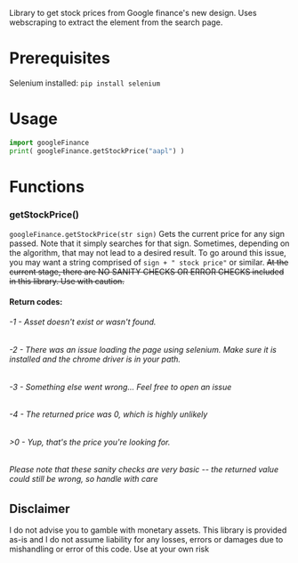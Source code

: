 Library to get stock prices from Google finance's new design.
Uses webscraping to extract the element from the search page.

# Prerequisites
Selenium installed:
`pip install selenium`

# Usage
```python
import googleFinance
print( googleFinance.getStockPrice("aapl") )
```

# Functions
### getStockPrice()
`googleFinance.getStockPrice(str sign)`
Gets the current price for any sign passed.
Note that it simply searches for that sign. Sometimes, depending on the algorithm, that may not lead to a desired result.
To go around this issue, you may want a string comprised of `sign + " stock price"` or similar.
~~At the current stage, there are NO SANITY CHECKS OR ERROR CHECKS included in this library. Use with caution.~~

#### Return codes:
###### -1 - Asset doesn't exist or wasn't found.
###### -2 - There was an issue loading the page using selenium. Make sure it is installed and the chrome driver is in your path.
###### -3 - Something else went wrong... Feel free to open an issue
###### -4 - The returned price was 0, which is highly unlikely
###### >0 - Yup, that's the price you're looking for.
###### Please note that these sanity checks are very basic -- the returned value could still be wrong, so handle with care

## Disclaimer
I do not advise you to gamble with monetary assets. This library is provided as-is and I do not assume liability for any losses, errors or damages due to mishandling or error of this code.
Use at your own risk